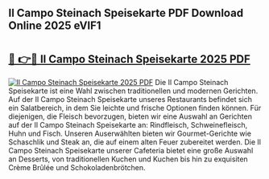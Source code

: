 ## Il Campo Steinach Speisekarte PDF Download Online 2025 eVlF1

# <h2><a href="http://gcdu18.nevu.top/?p=Il+Campo+Steinach+Speisekarte">🔗 👉🔴 Il Campo Steinach Speisekarte 2025 PDF</a></h2>

[![Il Campo Steinach Speisekarte 2025 PDF](https://i.imgur.com/dBaPXMq.png)](http://gcdu18.nevu.top/?p=Il+Campo+Steinach+Speisekarte)
Die Il Campo Steinach Speisekarte ist eine Wahl zwischen traditionellen und modernen Gerichten. Auf der Il Campo Steinach Speisekarte unseres Restaurants befindet sich ein Salatbereich, in dem Sie leichte und frische Optionen finden können. Für diejenigen, die Fleisch bevorzugen, bieten wir eine Auswahl an Gerichten auf der Il Campo Steinach Speisekarte an: Rindfleisch, Schweinefleisch, Huhn und Fisch. Unseren Auserwählten bieten wir Gourmet-Gerichte wie Schaschlik und Steak an, die auf einem alten Feuer zubereitet werden. Die Il Campo Steinach Speisekarte unserer Cafeteria bietet eine große Auswahl an Desserts, von traditionellen Kuchen und Kuchen bis hin zu exquisiten Crème Brûlée und Schokoladenbrötchen.
